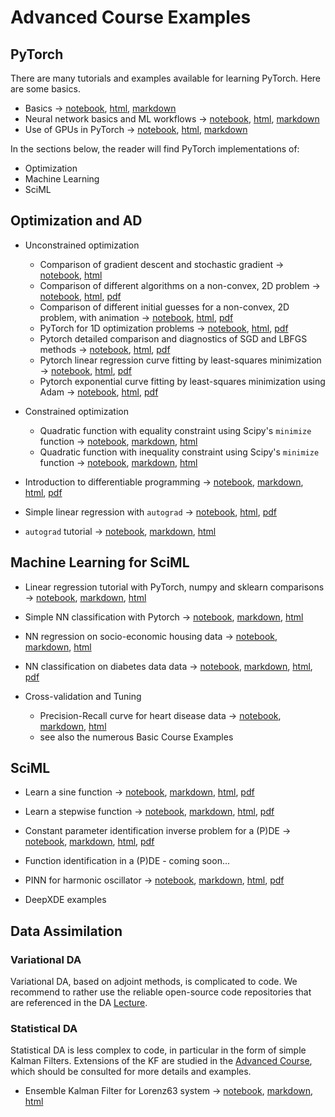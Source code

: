 # Advanced Course Examples


## PyTorch

There are many tutorials and examples available for learning PyTorch. Here are some basics.

- Basics $\rightarrow$ [notebook](02Examples/pytorch/pytorch_101.ipynb), [html](02Examples/pytorch/pytorch_101.html), [markdown](02Examples/pytorch/pytorch_101.md)
- Neural network basics and ML workflows $\rightarrow$ [notebook](02Examples/pytorch/pytorch_102.ipynb), [html](02Examples/pytorch/pytorch_102.html), [markdown](02Examples/pytorch/pytorch_102/pytorch_102.md)
- Use of GPUs in PyTorch $\rightarrow$ [notebook](02Examples/pytorch/Torch_test_GPU_CPU.ipynb), [html](02Examples/pytorch/Torch_test_GPU_CPU.html), [markdown](02Examples/pytorch/Torch_test_GPU_CPU.md)


In the sections below, the reader will find PyTorch implementations of: 

- Optimization
- Machine Learning
- SciML


## Optimization and AD

- Unconstrained optimization
   - Comparison of gradient descent and stochastic gradient $\rightarrow$ [notebook](02Examples/opt/GDvsSGD.ipynb), [html](02Examples/opt/GDvsSGD.html)
   - Comparison of different algorithms on a non-convex, 2D problem $\rightarrow$ [notebook](02Examples/opt/opt_himmelblau.ipynb), [html](02Examples/opt/opt_himmelblau.html), [pdf](02Examples/opt/opt_himmelblau.pdf)
   - Comparison of different initial guesses for a non-convex, 2D problem, with animation $\rightarrow$ [notebook](02Examples/opt/opt_visu.ipynb), [html](02Examples/opt/opt_visu.html),  [pdf](02Examples/opt/opt_visu.pdf)
   - PyTorch for 1D optimization problems $\rightarrow$ [notebook](02Examples/opt/torch-opt-simplest.ipynb), [html](02Examples/opt/torch-opt-simplest.html),  [pdf](02Examples/opt/torch-opt-simplest.pdf)
   - Pytorch detailed comparison and diagnostics of SGD and LBFGS methods $\rightarrow$ [notebook](02Examples/opt/torch_lbfgs_convergence.ipynb), [html](02Examples/opt/torch_lbfgs_convergence.html),  [pdf](02Examples/opt/torch_lbfgs_convergence.pdf)
   - Pytorch linear regression curve fitting by least-squares minimization $\rightarrow$ [notebook](02Examples/opt/torch_linreg_basic.ipynb), [html](02Examples/opt/ttorch_linreg_basic.html),  [pdf](02Examples/opt/torch_linreg_basic.pdf)
   - Pytorch exponential curve fitting by least-squares minimization using Adam $\rightarrow$ [notebook](02Examples/opt/torch_curve_fitting.ipynb), [html](02Examples/opt/torch_curve_fitting.html),  [pdf](02Examples/opt/torch_curve_fitting.pdf)


- Constrained optimization 
   - Quadratic function with equality constraint using Scipy's `minimize` function $\rightarrow$ [notebook](02Examples/opt/Constrained_opt.ipynb), [markdown](02Examples/opt/Constrained_opt/Constrained_opt.md), [html](02Examples/opt/Constrained_opt.html)
   - Quadratic function with inequality constraint using Scipy's `minimize` function $\rightarrow$ [notebook](02Examples/opt/Constrained_inequality.ipynb), [markdown](02Examples/opt/Constrained_inequality/Constrained_inequality.md), [html](02Examples/opt/Constrained_inequality.html)


- Introduction to differentiable programming $\rightarrow$ [notebook](02Examples/ad/diff_prog.ipynb), [markdown](02Examples/ad/diff_prog/diff_prog.md), [html](02Examples/ad/diff_prog.html), [pdf](02Examples/ad/diff_prog.pdf)
- Simple linear regression with `autograd`  $\rightarrow$ [notebook](02Examples/ad/autograd_lin_reg.ipynb),  [html](02Examples/ad/autograd_lin_reg.html), [pdf](02Examples/ad/autograd_lin_reg.pdf)
- `autograd` tutorial  $\rightarrow$ [notebook](02Examples/ad/autograd_tut.ipynb), [markdown](02Examples/ad/autograd_tut/autograd_tut.md), [html](02Examples/ad/autograd_tut.html)

## Machine Learning for SciML

- Linear regression tutorial with PyTorch, numpy and sklearn comparisons $\rightarrow$ [notebook](02Examples/linreg/torch_linreg_tutorial.ipynb), [markdown](02Examples/linreg/torch_linreg_tutorial/torch_linreg_tutorial.md), [html](02Examples/linreg/torch_linreg_tutorial.html)

- Simple NN classification with Pytorch $\rightarrow$ [notebook](02Examples/ml/torch_NN_class_simple.ipynb), [markdown](02Examples/ml/torch_NN_class_simple/.md), [html](02Examples/ml/torch_NN_class_simple.html)


- NN regression on socio-economic housing data $\rightarrow$ [notebook](02Examples/ml/pytorch_NN_reg.ipynb), [markdown](02Examples/ml/pytorch_NN_reg/pytorch_NN_reg/.md), [html](02Examples/ml/pytorch_NN_reg.html)


- NN classification on diabetes data data $\rightarrow$ [notebook](02Examples/ml/pytorch_NN_classif.ipynb), [markdown](02Examples/ml/pytorch_NN_classif.md), [html](02Examples/ml/pytorch_NN_classif.html), [pdf](02Examples/ml/pytorch_NN_classif.pdf)


- Cross-validation and Tuning
   - Precision-Recall curve for heart disease data  $\rightarrow$ [notebook](02Examples/ml/ML_prec_recall.ipynb), [markdown](02Examples/ml/ML_prec_recall/ML_prec_recall/ML_prec_recall.md), [html](02Examples/ml/ML_prec_recall.html)
   - see also the numerous Basic Course Examples


## SciML

- Learn a sine function $\rightarrow$ [notebook](02Examples/PINN/pytorch_NN_fct_approx.ipynb), [markdown](02Examples/PINN/pytorch_NN_fct_approx/pytorch_NN_fct_approx.md), [html](02Examples/PINN/pytorch_NN_fct_approx.html), [pdf](02Examples/PINN/pytorch_NN_fct_approx.pdf)

- Learn a stepwise function $\rightarrow$ [notebook](02Examples/PINN/pytorch_NN_single_layer.ipynb), [markdown](02Examples/PINN/pytorch_NN_single_layer/pytorch_NN_single_layer.md), [html](02Examples/PINN/pytorch_NN_single_layer.html), [pdf](02Examples/PINN/pytorch_NN_single_layer.pdf)

- Constant parameter identification inverse problem for a (P)DE  $\rightarrow$ [notebook](02Examples/PINN/PCL_1D_param_const.ipynb), [markdown](02Examples/PINN/PCL_1D_param_const/PCL_1D_param_const.md), [html](02Examples/PINN/PCL_1D_param_const.html), [pdf](02Examples/PINN/PCL_1D_param_const.pdf)


- Function identification in a (P)DE - coming soon...

- PINN for harmonic oscillator  $\rightarrow$ [notebook](02Examples/PINN/PINN_harmonic.ipynb), [markdown](02Examples/PINN/PINN_harmonic/PINN_harmonic.md), [html](02Examples/PINN/PINN_harmonic.html), [pdf](02Examples/PINN/PINN_harmonic.pdf)


- DeepXDE examples


## Data Assimilation


### Variational DA

Variational DA, based on adjoint methods, is complicated to code. We recommend to rather use the reliable open-source code repositories that are referenced in the DA [Lecture](https://github.com/markasch/CSU-IMU-2023/blob/main/01basic-course/01Lectures/12_DA_var.pdf).


### Statistical DA

Statistical DA is less complex to code, in particular in the form of simple Kalman Filters. Extensions of the KF are studied in the [Advanced Course](https://sites.google.com/view/csu2023/advanced-course), which should be consulted for more details and examples.

- Ensemble Kalman Filter for Lorenz63 system  $\rightarrow$ [notebook](02Examples/DA/enkf_l63.ipynb), [markdown](02Examples/2Examples/DA/enkf_l63/enkf_l63.md), [html](02Examples/2Examples/DA/enkf_l63.html)



